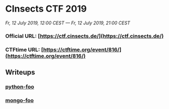 # CInsects CTF 2019

*Fr, 12 July 2019, 12:00 CEST — Fr, 12 July 2019, 21:00 CEST*

### Official URL: [https://ctf.cinsects.de/](https://ctf.cinsects.de/)
### CTFtime URL: [https://ctftime.org/event/816/](https://ctftime.org/event/816/)

## Writeups

### [python-foo](./python-foo.md)
### [mongo-foo](./mongo-foo.md)
